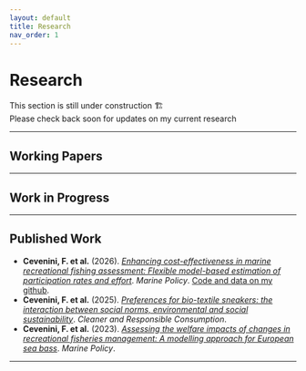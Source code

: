 ```yaml
---
layout: default
title: Research
nav_order: 1
---
```


# Research

This section is still under construction 🏗️  
Please check back soon for updates on my current research 

---

## Working Papers

---
## Work in Progress

---

## Published Work

- **Cevenini, F. et al.** (2026). [*Enhancing cost-effectiveness in marine recreational fishing assessment: Flexible model-based estimation of participation rates and effort*](https://doi.org/10.1016/j.marpol.2025.106901). *Marine Policy*. [Code and data on my github](https://github.com/cevefabio/MRF-GAM-estimation-).
- **Cevenini, F. et al.** (2025). [*Preferences for bio-textile sneakers: the interaction between social norms, environmental and social sustainability*](https://doi.org/10.1016/j.clrc.2025.100292). *Cleaner and Responsible Consumption*.
- **Cevenini, F. et al.** (2023). [*Assessing the welfare impacts of changes in recreational fisheries management: A modelling approach for European sea bass*](https://doi.org/10.1016/j.marpol.2022.105408). *Marine Policy*.


---


